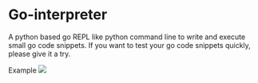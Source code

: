 # Go-interpreter
A python based go REPL like python command line to write and execute small go code snippets. If you want to test your go code snippets quickly, please give it a try.

Example
![](doc/example.gif)
